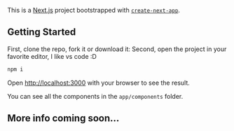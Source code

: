 This is a [Next.js](https://nextjs.org/) project bootstrapped with [`create-next-app`](https://github.com/vercel/next.js/tree/canary/packages/create-next-app).

## Getting Started

First, clone the repo, fork it or download it:
Second, open the project in your favorite editor, I like vs code :D

```bash
npm i
```

Open [http://localhost:3000](http://localhost:3000) with your browser to see the result.

You can see all the components in the `app/components` folder. 

## More info coming soon...


